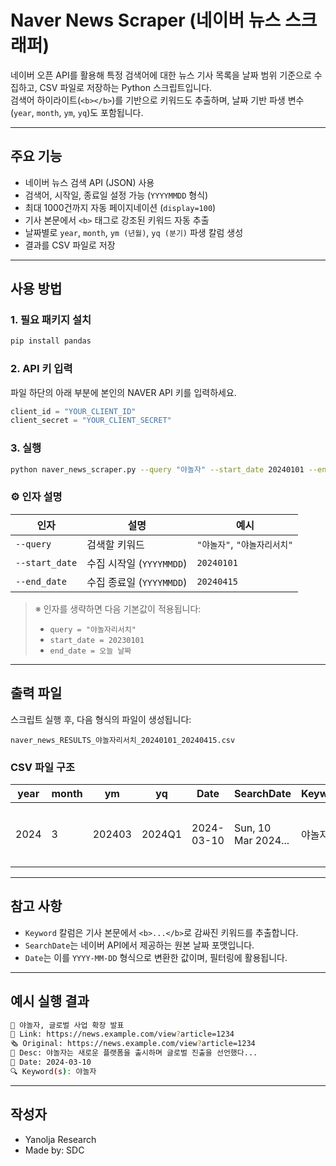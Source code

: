 
# Naver News Scraper (네이버 뉴스 스크래퍼)

네이버 오픈 API를 활용해 특정 검색어에 대한 뉴스 기사 목록을 날짜 범위 기준으로 수집하고, CSV 파일로 저장하는 Python 스크립트입니다.  
검색어 하이라이트(`<b></b>`)를 기반으로 키워드도 추출하며, 날짜 기반 파생 변수(`year`, `month`, `ym`, `yq`)도 포함됩니다.

---

## 주요 기능

- 네이버 뉴스 검색 API (JSON) 사용
- 검색어, 시작일, 종료일 설정 가능 (`YYYYMMDD` 형식)
- 최대 1000건까지 자동 페이지네이션 (`display=100`)
- 기사 본문에서 `<b>` 태그로 강조된 키워드 자동 추출
- 날짜별로 `year`, `month`, `ym (년월)`, `yq (분기)` 파생 칼럼 생성
- 결과를 CSV 파일로 저장

---

## 사용 방법

### 1. 필요 패키지 설치

```bash
pip install pandas
```

### 2. API 키 입력

파일 하단의 아래 부분에 본인의 NAVER API 키를 입력하세요.

```python
client_id = "YOUR_CLIENT_ID"
client_secret = "YOUR_CLIENT_SECRET"
```

### 3. 실행

```bash
python naver_news_scraper.py --query "야놀자" --start_date 20240101 --end_date 20240415
```

### ⚙️ 인자 설명

| 인자 | 설명 | 예시 |
|------|------|------|
| `--query` | 검색할 키워드 | `"야놀자"`, `"야놀자리서치"` |
| `--start_date` | 수집 시작일 (`YYYYMMDD`) | `20240101` |
| `--end_date` | 수집 종료일 (`YYYYMMDD`) | `20240415` |

> ※ 인자를 생략하면 다음 기본값이 적용됩니다:
> - `query = "야놀자리서치"`
> - `start_date = 20230101`
> - `end_date = 오늘 날짜`

---

## 출력 파일

스크립트 실행 후, 다음 형식의 파일이 생성됩니다:

```
naver_news_RESULTS_야놀자리서치_20240101_20240415.csv
```

### CSV 파일 구조

| year | month | ym | yq | Date | SearchDate | Keyword | Title | Desc | Link | Original |
|------|--------|----|----|-------|-------------|---------|--------|------|------|----------|
| 2024 | 3      |202403|2024Q1|2024-03-10|Sun, 10 Mar 2024...|야놀자|야놀자 뉴스 타이틀|기사 요약|링크|원본 링크|

---

## 참고 사항

- `Keyword` 칼럼은 기사 본문에서 `<b>...</b>`로 감싸진 키워드를 추출합니다.
- `SearchDate`는 네이버 API에서 제공하는 원본 날짜 포맷입니다.
- `Date`는 이를 `YYYY-MM-DD` 형식으로 변환한 값이며, 필터링에 활용됩니다.

---

## 예시 실행 결과

```bash
📰 야놀자, 글로벌 사업 확장 발표
🔗 Link: https://news.example.com/view?article=1234
🗞️ Original: https://news.example.com/view?article=1234
📝 Desc: 야놀자는 새로운 플랫폼을 출시하며 글로벌 진출을 선언했다...
📅 Date: 2024-03-10
🔍 Keyword(s): 야놀자
```

---

## 작성자

- Yanolja Research
- Made by: SDC
